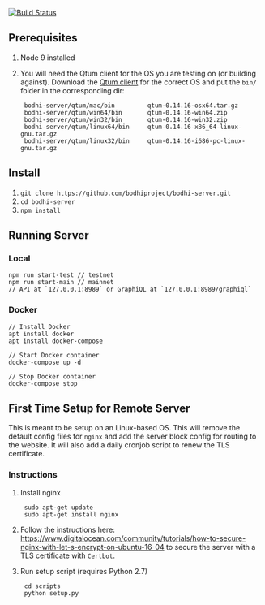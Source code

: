 [![Build Status](https://travis-ci.org/bodhiproject/bodhi-server.svg?branch=master)](https://travis-ci.org/bodhiproject/bodhi-server)

## Prerequisites
1. Node 9 installed
2. You will need the Qtum client for the OS you are testing on (or building against). Download the [Qtum client](https://github.com/qtumproject/qtum/releases) for the correct OS and put the `bin/` folder in the corresponding dir:

        bodhi-server/qtum/mac/bin         qtum-0.14.16-osx64.tar.gz 
        bodhi-server/qtum/win64/bin       qtum-0.14.16-win64.zip
        bodhi-server/qtum/win32/bin       qtum-0.14.16-win32.zip
        bodhi-server/qtum/linux64/bin     qtum-0.14.16-x86_64-linux-gnu.tar.gz
        bodhi-server/qtum/linux32/bin     qtum-0.14.16-i686-pc-linux-gnu.tar.gz

## Install
1. `git clone https://github.com/bodhiproject/bodhi-server.git`
2. `cd bodhi-server`
3. `npm install`

## Running Server

### Local

    npm run start-test // testnet
    npm run start-main // mainnet
    // API at `127.0.0.1:8989` or GraphiQL at `127.0.0.1:8989/graphiql`

### Docker

    // Install Docker
    apt install docker
    apt install docker-compose

    // Start Docker container
    docker-compose up -d

    // Stop Docker container
    docker-compose stop

## First Time Setup for Remote Server
This is meant to be setup on an Linux-based OS. This will remove the default config files for `nginx` and add the server block config for routing to the website. It will also add a daily cronjob script to renew the TLS certificate.

### Instructions
1. Install nginx

        sudo apt-get update
        sudo apt-get install nginx

2. Follow the instructions here: https://www.digitalocean.com/community/tutorials/how-to-secure-nginx-with-let-s-encrypt-on-ubuntu-16-04 to secure the server with a TLS certificate with `Certbot`.

3. Run setup script (requires Python 2.7)

        cd scripts
        python setup.py
